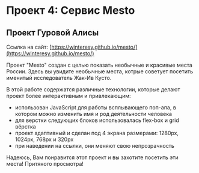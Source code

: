 # Проект 4: Сервис Mesto

## Проект Гуровой Алисы

Ссылка на сайт:  [https://winteresy.github.io/mesto/](https://winteresy.github.io/mesto/)

Проект "Mesto" создан с целью показать необычные и красивые места России. Здесь вы увидите необычные места, котрые советует посетить именитый исследователь Жак-Ив Кусто.

В этой работе содержатся различные технологии, которые делают проект более интерактивным и привлекающим:
* использован JavaScript для работы всплывающего поп-апа, в котором можно изменить имя и род деятельности человека
* для верстки следующих блоков использовалась flex-box и grid вёрстка
* проект адаптивный и сделан под 4 экрана размерами: 1280px, 1024px, 768px и 320px
* при наведении на ссылки, они меняют свою непрозрачность

Надеюсь, Вам понравится этот проект и вы захотите посетить эти места!
Притяного просмотра!

